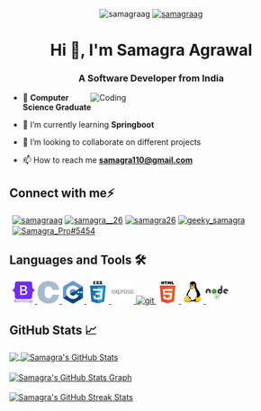 <p align="center">
<img src="https://komarev.com/ghpvc/?username=samagraag&label=Profile%20views&color=0e75b6&style=flat" alt="samagraag" />
 <a href="https://github.com/samagraag?tab=followers"> 
  <img src="https://img.shields.io/github/followers/samagraag.svg?style=social&label=Follow" alt="samagraag" />
 </a>
</p>

<h1 align="center">Hi 👋, I'm Samagra Agrawal</h1>
<h3 align="center">A Software Developer from India</h3>


<!-- <p align="left"> <a href="https://github.com/ryo-ma/github-profile-trophy"><img src="https://github-profile-trophy.vercel.app/?username=samagraag" alt="samagraag" /></a> </p> -->
<img align="right" alt="Coding" width="360" src="https://media1.giphy.com/media/qgQUggAC3Pfv687qPC/giphy.gif">

- 🔭 **Computer Science Graduate**

- 🌱 I’m currently learning **Springboot**

- 👯 I’m looking to collaborate on different projects

- 📫 How to reach me **samagra110@gmail.com**

## Connect with me⚡
<p align="left" style="margin: 0 5px;">
<a href="https://www.linkedin.com/in/samagra-agrawal-b65055212/" target="blank"><img align="center" src="https://raw.githubusercontent.com/rahuldkjain/github-profile-readme-generator/master/src/images/icons/Social/linked-in-alt.svg" alt="samagraag" height="30" width="40" /></a>
<a href="https://instagram.com/samagra__26" target="blank"><img align="center" src="https://raw.githubusercontent.com/rahuldkjain/github-profile-readme-generator/master/src/images/icons/Social/instagram.svg" alt="samagra__26" height="30" width="40" /></a>
<a href="https://www.codechef.com/users/samagra26" target="blank"><img align="center" src="https://cdn.jsdelivr.net/npm/simple-icons@3.1.0/icons/codechef.svg" alt="samagra26" height="30" width="40" /></a>
<a href="https://www.leetcode.com/geeky_samagra" target="blank"><img align="center" src="https://raw.githubusercontent.com/rahuldkjain/github-profile-readme-generator/master/src/images/icons/Social/leet-code.svg" alt="geeky_samagra" height="30" width="40" /></a>
<a href="https://discord.gg/Samagra_Pro#5454" target="blank"><img align="center" src="https://raw.githubusercontent.com/rahuldkjain/github-profile-readme-generator/master/src/images/icons/Social/discord.svg" alt="Samagra_Pro#5454" height="30" width="40" /></a>
</p>

## Languages and Tools 🛠
<p align="left" style="margin: 0 5px;">  <a href="https://getbootstrap.com" target="_blank" rel="noreferrer"> <img src="https://raw.githubusercontent.com/devicons/devicon/master/icons/bootstrap/bootstrap-plain-wordmark.svg" alt="bootstrap" width="40" height="40"/> </a> <a href="https://www.cprogramming.com/" target="_blank" rel="noreferrer"> <img src="https://raw.githubusercontent.com/devicons/devicon/master/icons/c/c-original.svg" alt="c" width="40" height="40"/> </a> <a href="https://www.w3schools.com/cpp/" target="_blank" rel="noreferrer"> <img src="https://raw.githubusercontent.com/devicons/devicon/master/icons/cplusplus/cplusplus-original.svg" alt="cplusplus" width="40" height="40"/> </a> <a href="https://www.w3schools.com/css/" target="_blank" rel="noreferrer"> <img src="https://raw.githubusercontent.com/devicons/devicon/master/icons/css3/css3-original-wordmark.svg" alt="css3" width="40" height="40"/> </a> <a href="https://expressjs.com" target="_blank" rel="noreferrer"> <img src="https://raw.githubusercontent.com/devicons/devicon/master/icons/express/express-original-wordmark.svg" alt="express" width="40" height="40"/> </a> <a href="https://git-scm.com/" target="_blank" rel="noreferrer"> <img src="https://www.vectorlogo.zone/logos/git-scm/git-scm-icon.svg" alt="git" width="40" height="40"/> </a> <a href="https://www.w3.org/html/" target="_blank" rel="noreferrer"> <img src="https://raw.githubusercontent.com/devicons/devicon/master/icons/html5/html5-original-wordmark.svg" alt="html5" width="40" height="40"/> </a> <a href="https://www.linux.org/" target="_blank" rel="noreferrer"> <img src="https://raw.githubusercontent.com/devicons/devicon/master/icons/linux/linux-original.svg" alt="linux" width="40" height="40"/> </a> <a href="https://nodejs.org" target="_blank" rel="noreferrer"> <img src="https://raw.githubusercontent.com/devicons/devicon/master/icons/nodejs/nodejs-original-wordmark.svg" alt="nodejs" width="40" height="40"/> </a> </p>

## GitHub Stats 📈
<a href="https://github.com/samagraag/samagraag">
      <img align="center" src="https://github-readme-stats.vercel.app/api/top-langs/?username=samagraag&hide=less&title_color=d13979&text_color=c9cacc&icon_color=2bbc8a&bg_color=1d1f21&langs_count=3" />
    </a>
    
 <a href="https://github.com/samagraag/samagraag">
      <img align="center" src="https://github-readme-stats.vercel.app/api?username=samagraag&count_private=true&show_icons=true&theme=radical&hide_border=true&custom_title=Samagra%20Agrawal%27s%20Github%20Stats" alt="Samagra's GitHub Stats" />
    </a>
    <br><br>
    
  <a href="https://github.com/samagraag/samagraag">
      <img align="center" src="https://github-profile-summary-cards.vercel.app/api/cards/profile-details?username=samagraag&theme=radical&hide_border=true)](https://github.com/samagraag" alt="Samagra's GitHub Stats Graph"/>
    </a>
    <br><br>
    
   <a href="https://github.com/samagraag/samagraag">
      <img align="center" src="https://github-readme-streak-stats.herokuapp.com/?user=samagraag&theme=dark" alt="Samagra's GitHub Streak Stats"/>
    </a>
    <br><br>
    

